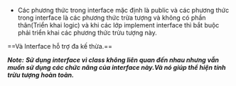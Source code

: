 - Các phương thức trong interface mặc định là public và các phương thức trong interface là các phương thức trừa tượng và không có phần thân(Triển khai logic) và khi các lớp implement interface thì bắt buộc phải triển khai các phương thức trừu tượng này.

==Và Interface hỗ trợ đa kế thừa.==

***Note:***
***Sử dụng interface vì class không liên quan đến nhau nhưng vẫn muốn sử dụng các chức năng của interface này.Và nó giúp thể hiện tính trừu tượng hoàn toàn.***